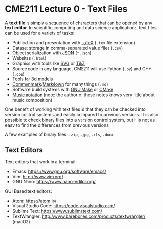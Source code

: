 # CME211 Lecture 0 - Text Files

A **text file** is simply a sequence of characters that can be opened by any
**text editor**.  In scientific computing and data science applications, text
files can be used for a variety of tasks:

* Publication and presentation with [LaTeX][tex] (`.tex` file extension)
* Dataset storage in comma-separated value files (`.csv`)
* Object serialization with [JSON][json] (`*.json`)
* Websites (`.html`)
* Graphics with tools like [SVG][svg] or [TikZ][tikz]
* Source code in any language, CME211 will use Python (`.py`) and C++ (`.cpp`)
* Tools for [3d models][3d]
* [Commonmark][commonmark]/[Markdown][markdown] for many things (`.md`)
* Software build systems with [GNU Make][gnu-make] or [CMake][cmake]
* [Music notation](http://lilypond.org/text-input.html) (note: the author of these
  notes knows very little about music composition)

[svg]: https://developer.mozilla.org/en-US/docs/Web/SVG
[tex]: https://www.latex-project.org/
[tikz]: http://www.texample.net/tikz/
[3d]: http://www.implicitcad.org/
[commonmark]: http://commonmark.org/
[markdown]: http://daringfireball.net/projects/markdown/
[json]: http://www.json.org/
[gnu-make]: https://www.gnu.org/software/make/
[cmake]: https://cmake.org/

One benefit of working with text files is that they can be checked into
version control systems and easily compared to previous versions.  It is also
possible to check binary files into a version control system, but it is not as
easy to find the differences from previous versions.

A few examples of binary files: `.zip`, `.jpg`, `.xls`, `.docx`.

## Text Editors

Text editors that work in a terminal:

* Emacs: <https://www.gnu.org/software/emacs/>
* Vim: <http://www.vim.org/>
* GNU Nano: <https://www.nano-editor.org/>

GUI Based text editors:

* Atom: <https://atom.io/>
* Visual Studio Code: <https://code.visualstudio.com/>
* Sublime Text: <https://www.sublimetext.com/>
* TextWrangler: <http://www.barebones.com/products/textwrangler/> (macOS)
